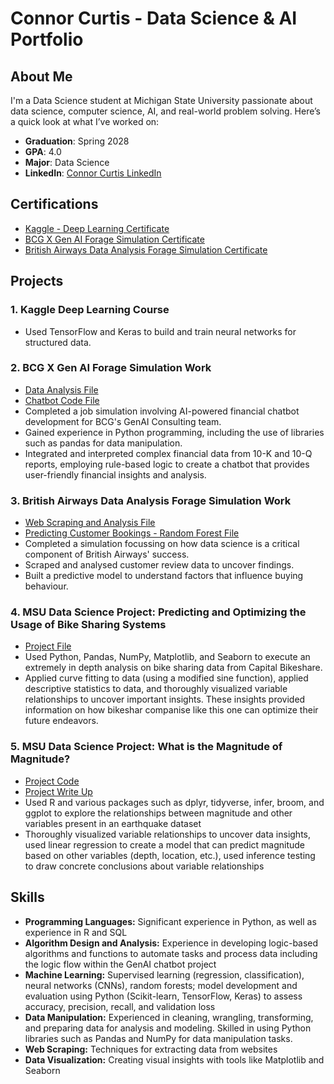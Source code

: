 # Connor Curtis - Data Science & AI Portfolio

## About Me

I'm a Data Science student at Michigan State University passionate about data science, computer science, AI, and real-world problem solving. Here’s a quick look at what I’ve worked on:

- **Graduation**: Spring 2028
- **GPA**: 4.0
- **Major**: Data Science
- **LinkedIn**: [Connor Curtis LinkedIn](https://www.linkedin.com/in/connor-curtis-803028364/)

## Certifications

- [Kaggle - Deep Learning Certificate](https://github.com/connorcurtis6/ConnorCurtis-Portfolio/blob/main/Kaggle-%20Intro%20to%20Deep%20Learning%20Certificate.png)
- [BCG X Gen AI Forage Simulation Certificate](https://github.com/connorcurtis6/ConnorCurtis-Portfolio/blob/main/Forage%20-%20BCG%20X%20Certificate%20(job%20simulation).pdf)
- [British Airways Data Analysis Forage Simulation Certificate](https://github.com/connorcurtis6/ConnorCurtis-Portfolio/blob/main/Forage%20-%20British%20Airways%20Certificate%20(job%20simulation).pdf)

## Projects

### 1. Kaggle Deep Learning Course
- Used TensorFlow and Keras to build and train neural networks for structured data.

### 2. BCG X Gen AI Forage Simulation Work
- [Data Analysis File](https://github.com/connorcurtis6/ConnorCurtis-Portfolio/blob/main/BCG%20X.ipynb)
- [Chatbot Code File](https://github.com/connorcurtis6/ConnorCurtis-Portfolio/blob/main/app.py)
- Completed a job simulation involving AI-powered financial chatbot development for BCG's GenAI Consulting team.
- Gained experience in Python programming, including the use of libraries such as pandas for data manipulation.
- Integrated and interpreted complex financial data from 10-K and 10-Q reports, employing rule-based logic to create a chatbot that provides user-friendly financial insights and analysis.

### 3. British Airways Data Analysis Forage Simulation Work
- [Web Scraping and Analysis File](https://github.com/connorcurtis6/ConnorCurtis-Portfolio/blob/main/Forage%20British%20Airways.ipynb)
- [Predicting Customer Bookings - Random Forest File](https://github.com/connorcurtis6/ConnorCurtis-Portfolio/blob/main/British%20Airways%20Machine%20Learning.ipynb)
- Completed a simulation focussing on how data science is a critical component of British Airways' success.
- Scraped and analysed customer review data to uncover findings.
- Built a predictive model to understand factors that influence buying behaviour.

### 4. MSU Data Science Project: Predicting and Optimizing the Usage of Bike Sharing Systems
- [Project File](https://github.com/connorcurtis6/ConnorCurtis-Portfolio/blob/main/CMSE%20201%20Project.ipynb)
- Used Python, Pandas, NumPy, Matplotlib, and Seaborn to execute an extremely in depth analysis on bike sharing data from Capital Bikeshare.
- Applied curve fitting  to data (using a modified sine function), applied descriptive statistics to data, and thoroughly visualized variable relationships to uncover important insights. These insights provided information on how bikeshar companise like this one can optimize their future endeavors.

### 5. MSU Data Science Project: What is the Magnitude of Magnitude?
- [Project Code](https://github.com/connorcurtis6/ConnorCurtis-Portfolio/blob/main/STT%20180%20Honors%20Project.Rmd)
- [Project Write Up](https://github.com/connorcurtis6/ConnorCurtis-Portfolio/blob/main/STT180%20Honors%20Option%20(1).pdf)
- Used R and various packages such as dplyr, tidyverse, infer, broom, and ggplot to explore the relationships between magnitude and other variables present in an earthquake dataset
- Thoroughly visualized variable relationships to uncover data insights, used linear regression to create a model that can predict magnitude based on other variables (depth, location, etc.), used inference testing to draw concrete conclusions about variable relationships


## Skills

- **Programming Languages:** Significant experience in Python, as well as experience in R and SQL
- **Algorithm Design and Analysis:** Experience in developing logic-based algorithms and functions to automate tasks and process data including the logic flow within the GenAI chatbot project
- **Machine Learning:** Supervised learning (regression, classification), neural networks (CNNs), random forests; model development and evaluation using Python (Scikit-learn, TensorFlow, Keras) to assess accuracy, precision, recall, and validation loss
- **Data Manipulation:** Experienced in cleaning, wrangling, transforming, and preparing data for analysis and modeling. Skilled in using Python libraries such as Pandas and NumPy for data manipulation tasks.
- **Web Scraping:** Techniques for extracting data from websites
- **Data Visualization:** Creating visual insights with tools like Matplotlib and Seaborn
